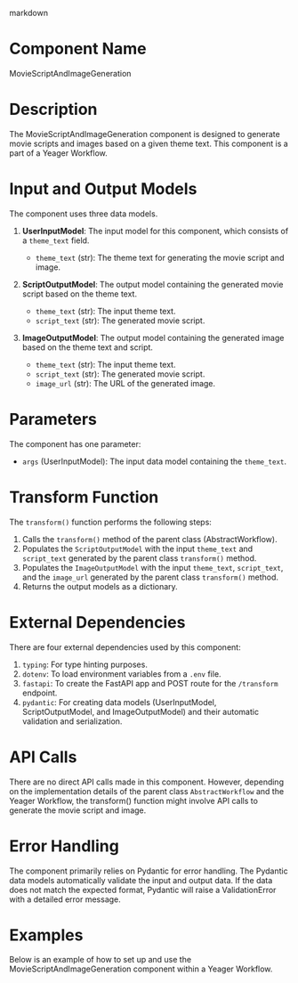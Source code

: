 markdown
# Component Name
MovieScriptAndImageGeneration

# Description
The MovieScriptAndImageGeneration component is designed to generate movie scripts and images based on a given theme text. This component is a part of a Yeager Workflow.

# Input and Output Models
The component uses three data models.

1. **UserInputModel**: The input model for this component, which consists of a `theme_text` field.
    - `theme_text` (str): The theme text for generating the movie script and image.

2. **ScriptOutputModel**: The output model containing the generated movie script based on the theme text.
    - `theme_text` (str): The input theme text.
    - `script_text` (str): The generated movie script.

3. **ImageOutputModel**: The output model containing the generated image based on the theme text and script.
    - `theme_text` (str): The input theme text.
    - `script_text` (str): The generated movie script.
    - `image_url` (str): The URL of the generated image.

# Parameters
The component has one parameter:

- `args` (UserInputModel): The input data model containing the `theme_text`.

# Transform Function
The `transform()` function performs the following steps:

1. Calls the `transform()` method of the parent class (AbstractWorkflow).
2. Populates the `ScriptOutputModel` with the input `theme_text` and `script_text` generated by the parent class `transform()` method.
3. Populates the `ImageOutputModel` with the input `theme_text`, `script_text`, and the `image_url` generated by the parent class `transform()` method.
4. Returns the output models as a dictionary.

# External Dependencies
There are four external dependencies used by this component:

1. `typing`: For type hinting purposes.
2. `dotenv`: To load environment variables from a `.env` file.
3. `fastapi`: To create the FastAPI app and POST route for the `/transform` endpoint.
4. `pydantic`: For creating data models (UserInputModel, ScriptOutputModel, and ImageOutputModel) and their automatic validation and serialization.

# API Calls
There are no direct API calls made in this component. However, depending on the implementation details of the parent class `AbstractWorkflow` and the Yeager Workflow, the transform() function might involve API calls to generate the movie script and image.

# Error Handling
The component primarily relies on Pydantic for error handling. The Pydantic data models automatically validate the input and output data. If the data does not match the expected format, Pydantic will raise a ValidationError with a detailed error message.

# Examples
Below is an example of how to set up and use the MovieScriptAndImageGeneration component within a Yeager Workflow.

